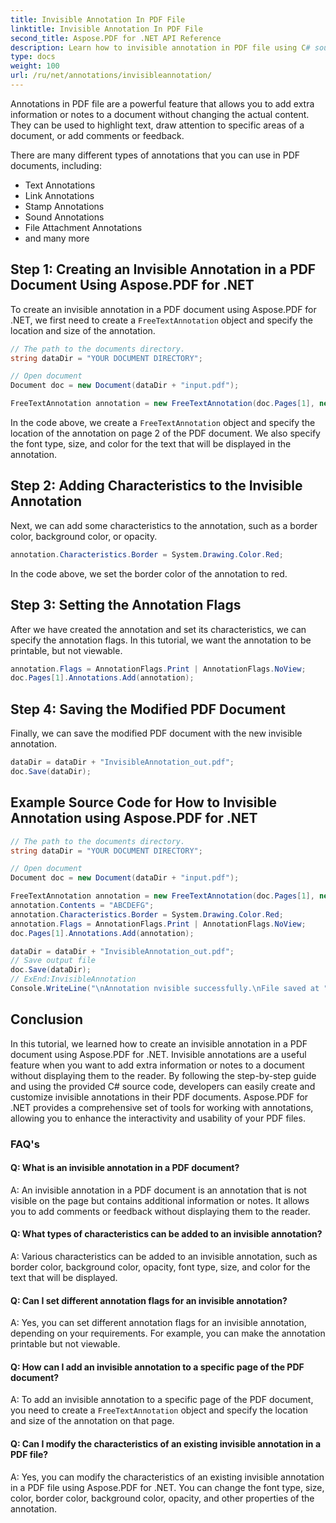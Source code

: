```yaml
---
title: Invisible Annotation In PDF File
linktitle: Invisible Annotation In PDF File
second_title: Aspose.PDF for .NET API Reference
description: Learn how to invisible annotation in PDF file using C# source code with Aspose.PDF for .NET. Step-by-step guide.
type: docs
weight: 100
url: /ru/net/annotations/invisibleannotation/
---
```

Annotations in PDF file are a powerful feature that allows you to add extra information or notes to a document without changing the actual content. They can be used to highlight text, draw attention to specific areas of a document, or add comments or feedback.

There are many different types of annotations that you can use in PDF documents, including:

- Text Annotations
- Link Annotations
- Stamp Annotations
- Sound Annotations
- File Attachment Annotations
- and many more

## Step 1: Creating an Invisible Annotation in a PDF Document Using Aspose.PDF for .NET

To create an invisible annotation in a PDF document using Aspose.PDF for .NET, we first need to create a `FreeTextAnnotation` object and specify the location and size of the annotation.

```csharp
// The path to the documents directory.
string dataDir = "YOUR DOCUMENT DIRECTORY";

// Open document
Document doc = new Document(dataDir + "input.pdf");

FreeTextAnnotation annotation = new FreeTextAnnotation(doc.Pages[1], new Aspose.Pdf.Rectangle(50, 600, 250, 650), new DefaultAppearance("Helvetica", 16, System.Drawing.Color.Red));
```

In the code above, we create a `FreeTextAnnotation` object and specify the location of the annotation on page 2 of the PDF document. We also specify the font type, size, and color for the text that will be displayed in the annotation.

## Step 2: Adding Characteristics to the Invisible Annotation

Next, we can add some characteristics to the annotation, such as a border color, background color, or opacity.

```csharp
annotation.Characteristics.Border = System.Drawing.Color.Red;
```

In the code above, we set the border color of the annotation to red.

## Step 3: Setting the Annotation Flags

After we have created the annotation and set its characteristics, we can specify the annotation flags. In this tutorial, we want the annotation to be printable, but not viewable.

```csharp
annotation.Flags = AnnotationFlags.Print | AnnotationFlags.NoView;
doc.Pages[1].Annotations.Add(annotation);
```

## Step 4: Saving the Modified PDF Document

Finally, we can save the modified PDF document with the new invisible annotation.

```csharp
dataDir = dataDir + "InvisibleAnnotation_out.pdf";
doc.Save(dataDir);
```

## Example Source Code for How to Invisible Annotation using Aspose.PDF for .NET

```csharp
// The path to the documents directory.
string dataDir = "YOUR DOCUMENT DIRECTORY";

// Open document
Document doc = new Document(dataDir + "input.pdf");

FreeTextAnnotation annotation = new FreeTextAnnotation(doc.Pages[1], new Aspose.Pdf.Rectangle(50, 600, 250, 650), new DefaultAppearance("Helvetica", 16, System.Drawing.Color.Red));
annotation.Contents = "ABCDEFG";
annotation.Characteristics.Border = System.Drawing.Color.Red;
annotation.Flags = AnnotationFlags.Print | AnnotationFlags.NoView;
doc.Pages[1].Annotations.Add(annotation);

dataDir = dataDir + "InvisibleAnnotation_out.pdf";
// Save output file
doc.Save(dataDir);
// ExEnd:InvisibleAnnotation
Console.WriteLine("\nAnnotation nvisible successfully.\nFile saved at " + dataDir);
```

## Conclusion

In this tutorial, we learned how to create an invisible annotation in a PDF document using Aspose.PDF for .NET. Invisible annotations are a useful feature when you want to add extra information or notes to a document without displaying them to the reader. By following the step-by-step guide and using the provided C# source code, developers can easily create and customize invisible annotations in their PDF documents. Aspose.PDF for .NET provides a comprehensive set of tools for working with annotations, allowing you to enhance the interactivity and usability of your PDF files.

### FAQ's

#### Q: What is an invisible annotation in a PDF document?

A: An invisible annotation in a PDF document is an annotation that is not visible on the page but contains additional information or notes. It allows you to add comments or feedback without displaying them to the reader.

#### Q: What types of characteristics can be added to an invisible annotation?

A: Various characteristics can be added to an invisible annotation, such as border color, background color, opacity, font type, size, and color for the text that will be displayed.

#### Q: Can I set different annotation flags for an invisible annotation?

A: Yes, you can set different annotation flags for an invisible annotation, depending on your requirements. For example, you can make the annotation printable but not viewable.

#### Q: How can I add an invisible annotation to a specific page of the PDF document?

A: To add an invisible annotation to a specific page of the PDF document, you need to create a `FreeTextAnnotation` object and specify the location and size of the annotation on that page.

#### Q: Can I modify the characteristics of an existing invisible annotation in a PDF file?

A: Yes, you can modify the characteristics of an existing invisible annotation in a PDF file using Aspose.PDF for .NET. You can change the font type, size, color, border color, background color, opacity, and other properties of the annotation.